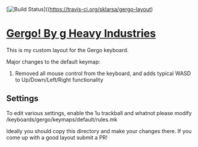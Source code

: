 [![Build Status](https://travis-ci.org/sklarsa/gergo-layout.svg?branch=master)]((https://travis-ci.org/sklarsa/gergo-layout)

# [Gergo! By g Heavy Industries](http://gboards.ca)

This is my custom layout for the Gergo keyboard.

Major changes to the default keymap:

1. Removed all mouse control from the keyboard, and adds typical WASD to Up/Down/Left/Right functionality

## Settings

To edit various settings, enable the 1u trackball and whatnot please modify /keyboards/gergo/keymaps/default/rules.mk

Ideally you should copy this directory and make your changes there. If you come up with a good layout submit a PR!
